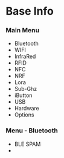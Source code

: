 # Base Info

### Main Menu

* Bluetooth
* WIFI
* InfraRed
* RFID
* NFC
* NRF
* Lora
* Sub-Ghz
* iButton
* USB
* Hardware
* Options

### Menu - Bluetooth

* BLE SPAM
*
